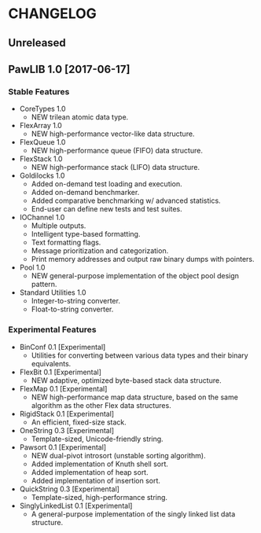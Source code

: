 # CHANGELOG

## Unreleased

## PawLIB 1.0 [2017-06-17]

### Stable Features

* CoreTypes 1.0
    * NEW trilean atomic data type.
* FlexArray 1.0
    * NEW high-performance vector-like data structure.
* FlexQueue 1.0
    * NEW high-performance queue (FIFO) data structure.
* FlexStack 1.0
    * NEW high-performance stack (LIFO) data structure.
* Goldilocks 1.0
    * Added on-demand test loading and execution.
    * Added on-demand benchmarker.
    * Added comparative benchmarking w/ advanced statistics.
    * End-user can define new tests and test suites.
* IOChannel 1.0
    * Multiple outputs.
    * Intelligent type-based formatting.
    * Text formatting flags.
    * Message prioritization and categorization.
    * Print memory addresses and output raw binary dumps with pointers.
* Pool 1.0
    * NEW general-purpose implementation of the object pool design pattern.
* Standard Utilities 1.0
    * Integer-to-string converter.
    * Float-to-string converter.

### Experimental Features

* BinConf 0.1 [Experimental]
    * Utilities for converting between various data types and their binary equivalents.
* FlexBit 0.1 [Experimental]
    * NEW adaptive, optimized byte-based stack data structure.
* FlexMap 0.1 [Experimental]
    * NEW high-performance map data structure, based on the same
    algorithm as the other Flex data structures.
* RigidStack 0.1 [Experimental]
    * An efficient, fixed-size stack.
* OneString 0.3 [Experimental]
    * Template-sized, Unicode-friendly string.
* Pawsort 0.1 [Experimental]
    * NEW dual-pivot introsort (unstable sorting algorithm).
    * Added implementation of Knuth shell sort.
    * Added implementation of heap sort.
    * Added implementation of insertion sort.
* QuickString 0.3 [Experimental]
    * Template-sized, high-performance string.
* SinglyLinkedList 0.1 [Experimental]
    * A general-purpose implementation of the singly linked list data structure.
